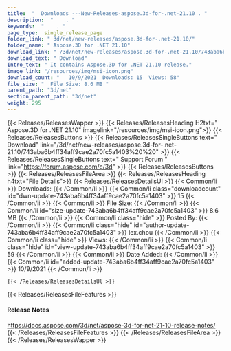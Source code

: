 ```yaml
---
title:  "  Downloads ---New-Releases-aspose.3d-for-.net-21.10 . " 
description:  "    . " 
keywords:  "    . " 
page_type:  single_release_page
folder_link: " 3d/net/new-releases/aspose.3d-for-.net-21.10/"
folder_name: " Aspose.3D for .NET 21.10"
download_link: " /3d/net/new-releases/aspose.3d-for-.net-21.10/743aba6b4ff34aff9cae2a70fc5a1403"
download_text: " Download"
Intro_text: " It contains Aspose.3D for .NET 21.10 release."
image_link: "/resources/img/msi-icon.png"
download_count: "   10/9/2021  Downloads: 15  Views: 58"
file_size: "  File Size: 8.6 MB "
parent_path: "3d/net"
section_parent_path: "3d/net"
weight: 295
---
```


{{< Releases/ReleasesWapper >}}
  {{< Releases/ReleasesHeading H2txt=" Aspose.3D for .NET 21.10" imagelink="/resources/img/msi-icon.png">}}
  {{< Releases/ReleasesButtons >}}
    {{< Releases/ReleasesSingleButtons text=" Download" link="/3d/net/new-releases/aspose.3d-for-.net-21.10/743aba6b4ff34aff9cae2a70fc5a1403%20%20" >}}
    {{< Releases/ReleasesSingleButtons text=" Support Forum " link="https://forum.aspose.com/c/3d" >}}
  {{< Releases/ReleasesButtons >}}
  {{< Releases/ReleasesFileArea >}}
    {{< Releases/ReleasesHeading h4txt="File Details">}}
    {{< Releases/ReleasesDetailsUl >}}
            {{< Common/li  >}} Downloads: {{< /Common/li >}} 
      {{< Common/li class="downloadcount" id="dwn-update-743aba6b4ff34aff9cae2a70fc5a1403" >}} 15 {{< /Common/li >}} 
      {{< Common/li  >}} File Size: {{< /Common/li >}} 
      {{< Common/li id="size-update-743aba6b4ff34aff9cae2a70fc5a1403" >}} 8.6 MB {{< /Common/li >}} 
      {{< Common/li  class="hide" >}} Posted By: {{< /Common/li >}} 
      {{< Common/li class="hide" id="author-update-743aba6b4ff34aff9cae2a70fc5a1403" >}} lex.chou {{< /Common/li >}} 
      {{< Common/li class="hide"  >}} Views: {{< /Common/li >}} 
      {{< Common/li class="hide" id="view-update-743aba6b4ff34aff9cae2a70fc5a1403" >}} 59 {{< /Common/li >}} 
      {{< Common/li  >}} Date Added: {{< /Common/li >}} 
      {{< Common/li id="added-update-743aba6b4ff34aff9cae2a70fc5a1403" >}} 10/9/2021 {{< /Common/li >}} 

    {{< /Releases/ReleasesDetailsUl >}}

  {{< Releases/ReleasesFileFeatures >}}
      <h4>Release Notes</h4><div><a href="https://docs.aspose.com/3d/net/aspose-3d-for-net-21-10-release-notes/">https://docs.aspose.com/3d/net/aspose-3d-for-net-21-10-release-notes/</a></div>
  {{< /Releases/ReleasesFileFeatures >}}
 {{< /Releases/ReleasesFileArea >}}
{{< /Releases/ReleasesWapper >}}


